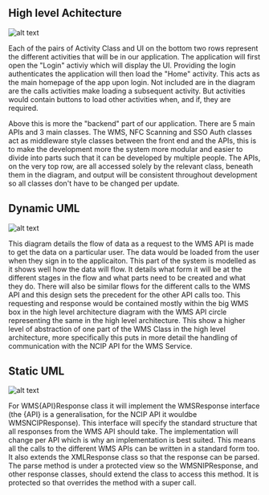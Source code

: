 ## High level Achitecture

![alt text](https://github.com/josh26turner/UoB-Library-App/blob/master/docs/portfolio/includes/high-level-architecture.png "High level architecture")

Each of the pairs of Activity Class and UI on the bottom two rows represent the different activities that will be in our application. The application will first open the "Login" activiy which will display the UI. Providing the login authenticates the application will then load the "Home" activity. This acts as the main homepage of the app upon login. Not included are in the diagram are the calls activities make loading a subsequent activity. But activities would contain buttons to load other activities when, and if, they are required. 

Above this is more the "backend" part of our application. There are 5 main APIs and 3 main classes. The WMS, NFC Scanning and SSO Auth classes act as middleware style classes between the front end and the APIs, this is to make the development more the system more modular and easier to divide into parts such that it can be developed by multiple people. The APIs, on the very top row, are all accessed solely by the relevant class, beneath them in the diagram, and output will be consistent throughout development so all classes don't have to be changed per update. 


## Dynamic UML

![alt text](https://github.com/josh26turner/UoB-Library-App/blob/master/docs/portfolio/includes/Dynamic-UML.png "Design UML")

This diagram details the flow of data as a request to the WMS API is made to get the data on a particular user. The data would be loaded from the user when they sign in to the applicaiton. This part of the system is modelled as it shows well how the data will flow. It details what form it will be at the different stages in the flow and what parts need to be created and what they do. There will also be similar flows for the different calls to the WMS API and this design sets the precedent for the other API calls too. This requesting and response would be contained mostly within the big WMS box in the high level architecture diagram with the WMS API circle representing the same in the high level architecture. This show a higher level of abstraction of one part of the WMS Class in the high level architecture, more specifically this puts in more detail the handling of communication with the NCIP API for the WMS Service.  
  
## Static UML

![alt text](https://github.com/josh26turner/UoB-Library-App/blob/master/docs/portfolio/includes/Static-UML.png "Static UML")

For WMS{API}Response class it will implement the WMSResponse interface (the {API} is a generalisation, for the NCIP API it wouldbe WMSNCIPResponse). This interface will specify the standard structure that all responses from the WMS API should take. The implementation will change per API which is why an implementation is best suited. This means all the calls to the different WMS APIs can be written in a standard form too. It also extends the XMLResponse class so that the response can be parsed. The parse method is under a protected view so the WMSNIPResponse, and other response classes, should extend the class to access this method. It is protected so that overrides the method with a super call. 

